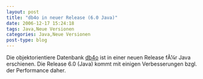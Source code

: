 ```yaml
---
layout: post
title: "db4o in neuer Release (6.0 Java)"
date: 2006-12-17 15:24:18
tags: Java,Neue Versionen
categories: Java,Neue Versionen
post-type: blog
---
```

Die objektorientiere Datenbank <a href="http://www.db4o.com" title="db4o">db4o</a> ist in einer neuen Release fÃ¼r Java erschienen. Die Release 6.0 (Java) kommt mit einigen Verbesserungen bzgl. der Performance daher.